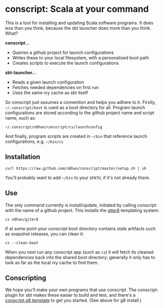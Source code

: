 conscript: Scala at your command
=========================

This is a tool for installing and updating Scala software programs. It
does *less* than you think, because the sbt launcher does more than
you think. What?

**conscript...**

* Queries a github project for launch configurations
* Writes these to your local filesystem, with a personalized boot path
* Creates scripts to execute the launch configurations

**sbt-launcher...**

* Reads a given launch configuration
* Fetches needed dependencies on first run
* Uses the same ivy cache as sbt itself

So conscript just assumes a convention and helps you adhere to
it. Firstly, `~/.conscript/boot` is used as a boot directory for
all. Program launch configurations are stored according to the github
project name and script name, such as:

    ~/.conscript/n8han/conscript/cs/launchconfig

And finally, program scripts are created in `~/bin` that reference
launch configurations, e.g. `~/bin/cs`

Installation
------------

    curl https://raw.github.com/n8han/conscript/master/setup.sh | sh
    
You'll probably want to add `~/bin` to your `$PATH`, if it's not
already there.

Use
---

The only command currently is install/update, initiated by calling
conscript with the name of a github project. This installs the
[giter8](https://github.com/n8han/giter8) templating system:

    cs n8han/giter8

If at some point your conscript boot directory contains stale
artifacts such as snapshot releases, you can clean it:

    cs --clean-boot

When you next run any conscript app (such as `cs`) it will fetch its
cleaned dependencies back into the shared boot directory; generally it
only has to look as far as the local ivy cache to find them.

Conscripting
------------

We hope you'll make your own programs that use conscript. The
conscript-plugin for sbt makes these easier to build and test, and
there's a [conscript.g8 template][csg8] to get you started. (See above
for g8 install.)

[csg8]: https://github.com/n8han/conscript.g8#readme
